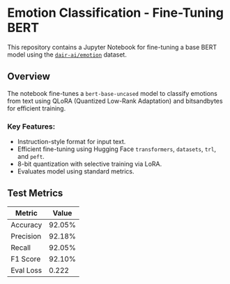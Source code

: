 # Emotion Classification - Fine-Tuning BERT

This repository contains a Jupyter Notebook for fine-tuning a base BERT model using the [`dair-ai/emotion`](https://huggingface.co/datasets/dair-ai/emotion) dataset.

## Overview

The notebook fine-tunes a `bert-base-uncased` model to classify emotions from text using QLoRA (Quantized Low-Rank Adaptation) and bitsandbytes for efficient training.

### Key Features:
- Instruction-style format for input text.
- Efficient fine-tuning using Hugging Face `transformers`, `datasets`, `trl`, and `peft`.
- 8-bit quantization with selective training via LoRA.
- Evaluates model using standard metrics.

## Test Metrics 

| Metric           | Value      |
|------------------|------------|
| Accuracy         | 92.05%     |
| Precision        | 92.18%     |
| Recall           | 92.05%     |
| F1 Score         | 92.10%     |
| Eval Loss        | 0.222      |
